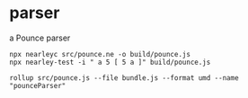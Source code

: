 # parser
a Pounce parser

```
npx nearleyc src/pounce.ne -o build/pounce.js
npx nearley-test -i " a 5 [ 5 a ]" build/pounce.js
```


```
rollup src/pounce.js --file bundle.js --format umd --name "pounceParser"
```
